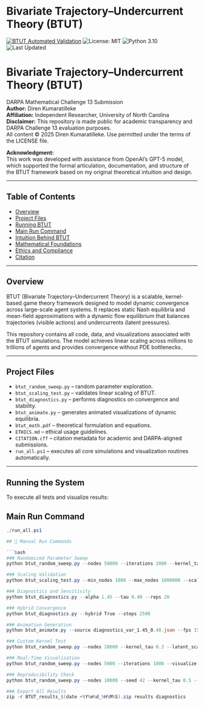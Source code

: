 # Bivariate Trajectory–Undercurrent Theory (BTUT)
[![BTUT Automated Validation](https://github.com/direnk/btut-darpa-submission/actions/workflows/btut_autotest.yml/badge.svg?branch=main)](https://github.com/direnk/btut-darpa-submission/actions/workflows/btut_autotest.yml)
![License: MIT](https://img.shields.io/badge/License-MIT-green.svg)
![Python 3.10](https://img.shields.io/badge/python-3.10-blue.svg)
![Last Updated](https://img.shields.io/github/last-commit/direnk/btut)

# Bivariate Trajectory–Undercurrent Theory (BTUT)
DARPA Mathematical Challenge 13 Submission  
**Author:** Diren Kumaratilleke  
**Affiliation:** Independent Researcher, University of North Carolina  
**Disclaimer:** This repository is made public for academic transparency and DARPA Challenge 13 evaluation purposes.  
All content © 2025 Diren Kumaratilleke. Use permitted under the terms of the LICENSE file.

**Acknowledgment:**  
This work was developed with assistance from OpenAI’s GPT-5 model, which supported the formal articulation, documentation, and structure of the BTUT framework based on my original theoretical intuition and design.

---

## Table of Contents
- [Overview](#overview)
- [Project Files](#project-files)
- [Running BTUT](#running-the-system)
- [Main Run Command](#main-run-command)
- [Intuition Behind BTUT](./docs/BTUT%20Intuition%20and%20Process.docx)
- [Mathematical Foundations](https://github.com/direnk/btut-darpa-submission/blob/main/docs/btut_math.pdf)
- [Ethics and Compliance](https://github.com/direnk/btut-darpa-submission/blob/main/ETHICS.md)
- [Citation](https://github.com/direnk/btut-darpa-submission/blob/main/CITATION.cff)

---

## Overview

BTUT (Bivariate Trajectory–Undercurrent Theory) is a scalable, kernel-based game theory framework designed to model dynamic convergence across large-scale agent systems. It replaces static Nash equilibria and mean-field approximations with a dynamic flow equilibrium that balances trajectories (visible actions) and undercurrents (latent pressures).

This repository contains all code, data, and visualizations associated with the BTUT simulations. The model achieves linear scaling across millions to trillions of agents and provides convergence without PDE bottlenecks.

---

## Project Files

- `btut_random_sweep.py` – random parameter exploration.
- `btut_scaling_test.py` – validates linear scaling of BTUT.
- `btut_diagnostics.py` – performs diagnostics on convergence and stability.
- `btut_animate.py` – generates animated visualizations of dynamic equilibria.
- `btut_math.pdf` – theoretical formulation and equations.
- `ETHICS.md` – ethical usage guidelines.
- `CITATION.cff` – citation metadata for academic and DARPA-aligned submissions.
- `run_all.ps1` – executes all core simulations and visualization routines automatically.

---

## Running the System

To execute all tests and visualize results:

## Main Run Command 
```powershell
./run_all.ps1

## 🔧 Manual Run Commands

```bash
### Randomized Parameter Sweep
python btut_random_sweep.py --nodes 50000 --iterations 2000 --kernel_tau 0.45 --latent_scale 1.0

### Scaling Validation
python btut_scaling_test.py --min_nodes 1000 --max_nodes 1000000 --scaling_factor 10

### Diagnostics and Sensitivity
python btut_diagnostics.py --alpha 1.45 --tau 0.40 --reps 20

### Hybrid Convergence
python btut_diagnostics.py --hybrid True --steps 2500

### Animation Generation
python btut_animate.py --source diagnostics_var_1.45_0.40.json --fps 15 --duration 20

### Custom Kernel Test
python btut_random_sweep.py --nodes 20000 --kernel_tau 0.3 --latent_scale 1.5 --log_intensity 2.2 --save_custom True

### Real-Time Visualization
python btut_random_sweep.py --nodes 5000 --iterations 1000 --visualize True

### Reproducibility Check
python btut_random_sweep.py --nodes 10000 --seed 42 --kernel_tau 0.5 --latent_scale 0.8

### Export All Results
zip -r BTUT_results_$(date +%Y%m%d_%H%M%S).zip results diagnostics






